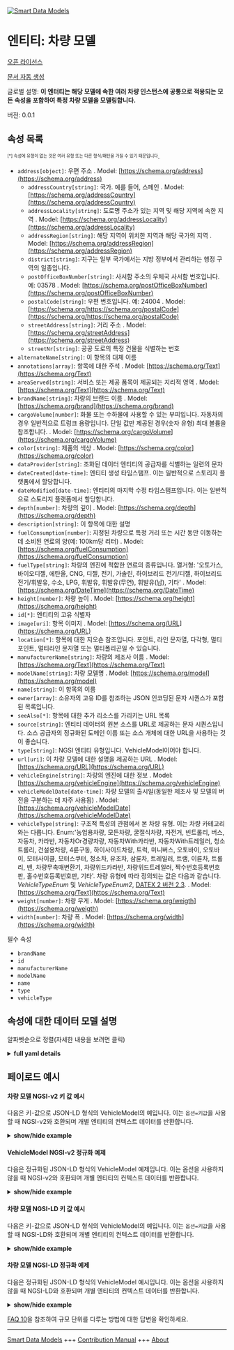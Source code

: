 <!-- 10-Header -->  
[![Smart Data Models](https://smartdatamodels.org/wp-content/uploads/2022/01/SmartDataModels_logo.png "Logo")](https://smartdatamodels.org)  
엔티티: 차량 모델  
==========<!-- /10-Header -->  
<!-- 15-License -->  
[오픈 라이선스](https://github.com/smart-data-models//dataModel.Transportation/blob/master/VehicleModel/LICENSE.md)  
[문서 자동 생성](https://docs.google.com/presentation/d/e/2PACX-1vTs-Ng5dIAwkg91oTTUdt8ua7woBXhPnwavZ0FxgR8BsAI_Ek3C5q97Nd94HS8KhP-r_quD4H0fgyt3/pub?start=false&loop=false&delayms=3000#slide=id.gb715ace035_0_60)  
<!-- /15-License -->  
<!-- 20-Description -->  
글로벌 설명: **이 엔터티는 해당 모델에 속한 여러 차량 인스턴스에 공통으로 적용되는 모든 속성을 포함하여 특정 차량 모델을 모델링합니다.**  
버전: 0.0.1  
<!-- /20-Description -->  
<!-- 30-PropertiesList -->  

## 속성 목록  

<sup><sub>[*] 속성에 유형이 없는 것은 여러 유형 또는 다른 형식/패턴을 가질 수 있기 때문입니다</sub></sup>.  
- `address[object]`: 우편 주소  . Model: [https://schema.org/address](https://schema.org/address)	- `addressCountry[string]`: 국가. 예를 들어, 스페인  . Model: [https://schema.org/addressCountry](https://schema.org/addressCountry)  
	- `addressLocality[string]`: 도로명 주소가 있는 지역 및 해당 지역에 속한 지역  . Model: [https://schema.org/addressLocality](https://schema.org/addressLocality)  
	- `addressRegion[string]`: 해당 지역이 위치한 지역과 해당 국가의 지역  . Model: [https://schema.org/addressRegion](https://schema.org/addressRegion)  
	- `district[string]`: 지구는 일부 국가에서는 지방 정부에서 관리하는 행정 구역의 일종입니다.    
	- `postOfficeBoxNumber[string]`: 사서함 주소의 우체국 사서함 번호입니다. 예: 03578  . Model: [https://schema.org/postOfficeBoxNumber](https://schema.org/postOfficeBoxNumber)  
	- `postalCode[string]`: 우편 번호입니다. 예: 24004  . Model: [https://schema.org/https://schema.org/postalCode](https://schema.org/https://schema.org/postalCode)  
	- `streetAddress[string]`: 거리 주소  . Model: [https://schema.org/streetAddress](https://schema.org/streetAddress)  
	- `streetNr[string]`: 공공 도로의 특정 건물을 식별하는 번호    
- `alternateName[string]`: 이 항목의 대체 이름  - `annotations[array]`: 항목에 대한 주석  . Model: [https://schema.org/Text](https://schema.org/Text)- `areaServed[string]`: 서비스 또는 제공 품목이 제공되는 지리적 영역  . Model: [https://schema.org/Text](https://schema.org/Text)- `brandName[string]`: 차량의 브랜드 이름  . Model: [https://schema.org/brand](https://schema.org/brand)- `cargoVolume[number]`: 화물 또는 수하물에 사용할 수 있는 부피입니다. 자동차의 경우 일반적으로 트렁크 용량입니다. 단일 값만 제공된 경우(숫자 유형) 최대 볼륨을 참조합니다.  . Model: [https://schema.org/cargoVolume](https://schema.org/cargoVolume)- `color[string]`: 제품의 색상  . Model: [https://schema.org/color](https://schema.org/color)- `dataProvider[string]`: 조화된 데이터 엔티티의 공급자를 식별하는 일련의 문자  - `dateCreated[date-time]`: 엔티티 생성 타임스탬프. 이는 일반적으로 스토리지 플랫폼에서 할당합니다.  - `dateModified[date-time]`: 엔티티의 마지막 수정 타임스탬프입니다. 이는 일반적으로 스토리지 플랫폼에서 할당합니다.  - `depth[number]`: 차량의 깊이  . Model: [https://schema.org/depth](https://schema.org/depth)- `description[string]`: 이 항목에 대한 설명  - `fuelConsumption[number]`: 지정된 차량으로 특정 거리 또는 시간 동안 이동하는 데 소비된 연료의 양(예: 100km당 리터)  . Model: [https://schema.org/fuelConsumption](https://schema.org/fuelConsumption)- `fuelType[string]`: 차량의 엔진에 적합한 연료의 종류입니다. 열거형: '오토가스, 바이오디젤, 에탄올, CNG, 디젤, 전기, 가솔린, 하이브리드 전기/디젤, 하이브리드 전기/휘발유, 수소, LPG, 휘발유, 휘발유(무연), 휘발유(납), 기타'  . Model: [https://schema.org/DateTime](https://schema.org/DateTime)- `height[number]`: 차량 높이  . Model: [https://schema.org/height](https://schema.org/height)- `id[*]`: 엔티티의 고유 식별자  - `image[uri]`: 항목 이미지  . Model: [https://schema.org/URL](https://schema.org/URL)- `location[*]`: 항목에 대한 지오숀 참조입니다. 포인트, 라인 문자열, 다각형, 멀티포인트, 멀티라인 문자열 또는 멀티폴리곤일 수 있습니다.  - `manufacturerName[string]`: 차량의 제조사 이름  . Model: [https://schema.org/Text](https://schema.org/Text)- `modelName[string]`: 차량 모델명  . Model: [https://schema.org/model](https://schema.org/model)- `name[string]`: 이 항목의 이름  - `owner[array]`: 소유자의 고유 ID를 참조하는 JSON 인코딩된 문자 시퀀스가 포함된 목록입니다.  - `seeAlso[*]`: 항목에 대한 추가 리소스를 가리키는 URL 목록  - `source[string]`: 엔티티 데이터의 원본 소스를 URL로 제공하는 문자 시퀀스입니다. 소스 공급자의 정규화된 도메인 이름 또는 소스 개체에 대한 URL을 사용하는 것이 좋습니다.  - `type[string]`: NGSI 엔티티 유형입니다. VehicleModel이어야 합니다.  - `url[uri]`: 이 차량 모델에 대한 설명을 제공하는 URL  . Model: [https://schema.org/URL](https://schema.org/URL)- `vehicleEngine[string]`: 차량의 엔진에 대한 정보  . Model: [https://schema.org/vehicleEngine](https://schema.org/vehicleEngine)- `vehicleModelDate[date-time]`: 차량 모델의 출시일(동일한 제조사 및 모델의 버전을 구분하는 데 자주 사용됨)  . Model: [https://schema.org/vehicleModelDate](https://schema.org/vehicleModelDate)- `vehicleType[string]`: 구조적 특성의 관점에서 본 차량 유형. 이는 차량 카테고리와는 다릅니다. Enum:'농업용차량, 모든차량, 굴절식차량, 자전거, 빈트롤리, 버스, 자동차, 카라반, 자동차Or경량차량, 자동차With카라반, 자동차With트레일러, 청소트롤리, 건설용차량, 4륜구동, 하이사이드차량, 트럭, 미니버스, 오토바이, 오토바이, 모터사이클, 모터스쿠터, 청소차, 유조차, 삼륜차, 트레일러, 트램, 이륜차, 트롤리, 밴, 차량무촉매변환기, 차량위드카라반, 차량위드트레일러, 짝수번호등록번호판, 홀수번호등록번호판, 기타'. 차량 유형에 따라 정의되는 값은 다음과 같습니다. _VehicleTypeEnum_ 및 _VehicleTypeEnum2_, [DATEX 2 버전 2.3](http://d2docs.ndwcloud.nu/_static/umlmodel/v2.3/index.htm).  . Model: [https://schema.org/Text](https://schema.org/Text)- `weight[number]`: 차량 무게  . Model: [https://schema.org/weigth](https://schema.org/weigth)- `width[number]`: 차량 폭  . Model: [https://schema.org/width](https://schema.org/width)<!-- /30-PropertiesList -->  
<!-- 35-RequiredProperties -->  
필수 속성  
- `brandName`  - `id`  - `manufacturerName`  - `modelName`  - `name`  - `type`  - `vehicleType`  <!-- /35-RequiredProperties -->  
<!-- 40-RequiredProperties -->  
<!-- /40-RequiredProperties -->  
<!-- 50-DataModelHeader -->  
## 속성에 대한 데이터 모델 설명  
알파벳순으로 정렬(자세한 내용을 보려면 클릭)  
<!-- /50-DataModelHeader -->  
<!-- 60-ModelYaml -->  
<details><summary><strong>full yaml details</strong></summary>    
```yaml  
VehicleModel:    
  description: 'This entity models a particular vehicle model, including all properties which are common to multiple vehicle instances belonging to such model.'    
  properties:    
    address:    
      description: The mailing address    
      properties:    
        addressCountry:    
          description: 'The country. For example, Spain'    
          type: string    
          x-ngsi:    
            model: https://schema.org/addressCountry    
            type: Property    
        addressLocality:    
          description: 'The locality in which the street address is, and which is in the region'    
          type: string    
          x-ngsi:    
            model: https://schema.org/addressLocality    
            type: Property    
        addressRegion:    
          description: 'The region in which the locality is, and which is in the country'    
          type: string    
          x-ngsi:    
            model: https://schema.org/addressRegion    
            type: Property    
        district:    
          description: 'A district is a type of administrative division that, in some countries, is managed by the local government'    
          type: string    
          x-ngsi:    
            type: Property    
        postOfficeBoxNumber:    
          description: 'The post office box number for PO box addresses. For example, 03578'    
          type: string    
          x-ngsi:    
            model: https://schema.org/postOfficeBoxNumber    
            type: Property    
        postalCode:    
          description: 'The postal code. For example, 24004'    
          type: string    
          x-ngsi:    
            model: https://schema.org/https://schema.org/postalCode    
            type: Property    
        streetAddress:    
          description: The street address    
          type: string    
          x-ngsi:    
            model: https://schema.org/streetAddress    
            type: Property    
        streetNr:    
          description: Number identifying a specific property on a public street    
          type: string    
          x-ngsi:    
            type: Property    
      type: object    
      x-ngsi:    
        model: https://schema.org/address    
        type: Property    
    alternateName:    
      description: An alternative name for this item    
      type: string    
      x-ngsi:    
        type: Property    
    annotations:    
      description: Annotations about the item    
      items:    
        type: string    
      type: array    
      x-ngsi:    
        model: https://schema.org/Text    
        type: Property    
    areaServed:    
      description: The geographic area where a service or offered item is provided    
      type: string    
      x-ngsi:    
        model: https://schema.org/Text    
        type: Property    
    brandName:    
      description: Vehicle's brand name    
      type: string    
      x-ngsi:    
        model: https://schema.org/brand    
        type: Property    
    cargoVolume:    
      description: 'The available volume for cargo or luggage. For automobiles, this is usually the trunk volume. If only a single value is provided (type Number) it will refer to the maximum volume'    
      minimum: 0    
      type: number    
      x-ngsi:    
        model: https://schema.org/cargoVolume    
        type: Property    
        units: Liters    
    color:    
      description: The color of the product    
      type: string    
      x-ngsi:    
        model: https://schema.org/color    
        type: Property    
    dataProvider:    
      description: A sequence of characters identifying the provider of the harmonised data entity    
      type: string    
      x-ngsi:    
        type: Property    
    dateCreated:    
      description: Entity creation timestamp. This will usually be allocated by the storage platform    
      format: date-time    
      type: string    
      x-ngsi:    
        type: Property    
    dateModified:    
      description: Timestamp of the last modification of the entity. This will usually be allocated by the storage platform    
      format: date-time    
      type: string    
      x-ngsi:    
        type: Property    
    depth:    
      description: Vehicle's depth    
      minimum: 0    
      type: number    
      x-ngsi:    
        model: https://schema.org/depth    
        type: Property    
    description:    
      description: A description of this item    
      type: string    
      x-ngsi:    
        type: Property    
    fuelConsumption:    
      description: The amount of fuel consumed for traveling a particular distance or temporal duration with the given vehicle (e.g. liters per 100 km)    
      minimum: 0    
      type: number    
      x-ngsi:    
        model: https://schema.org/fuelConsumption    
        type: Property    
        units: liters per 100 kilometer    
    fuelType:    
      description: 'The type of fuel suitable for the engine or engines of the vehicle. Enum:''autogas, biodiesel, ethanol, cng, diesel, electric, gasoline, hybrid electric/diesel, hybrid electric/petrol, hydrogen, lpg, petrol, petrol(unleaded), petrol(leaded), other'''    
      enum:    
        - autogas    
        - biodiesel    
        - cng    
        - diesel    
        - electric    
        - ethanol    
        - gasoline    
        - hybrid_electric_diesel    
        - hybrid_electric_petrol    
        - hydrogen    
        - lpg    
        - petrol    
        - petrol(unleaded)    
        - petrol(leaded)    
        - other    
      type: string    
      x-ngsi:    
        model: https://schema.org/DateTime    
        type: Property    
    height:    
      description: Vehicle's height    
      minimum: 0    
      type: number    
      x-ngsi:    
        model: https://schema.org/height    
        type: Property    
    id:    
      anyOf:    
        - description: Identifier format of any NGSI entity    
          maxLength: 256    
          minLength: 1    
          pattern: ^[\w\-\.\{\}\$\+\*\[\]`|~^@!,:\\]+$    
          type: string    
          x-ngsi:    
            type: Property    
        - description: Identifier format of any NGSI entity    
          format: uri    
          type: string    
          x-ngsi:    
            type: Property    
      description: Unique identifier of the entity    
      x-ngsi:    
        type: Property    
    image:    
      description: An image of the item    
      format: uri    
      type: string    
      x-ngsi:    
        model: https://schema.org/URL    
        type: Property    
    location:    
      description: 'Geojson reference to the item. It can be Point, LineString, Polygon, MultiPoint, MultiLineString or MultiPolygon'    
      oneOf:    
        - description: Geojson reference to the item. Point    
          properties:    
            bbox:    
              items:    
                type: number    
              minItems: 4    
              type: array    
            coordinates:    
              items:    
                type: number    
              minItems: 2    
              type: array    
            type:    
              enum:    
                - Point    
              type: string    
          required:    
            - type    
            - coordinates    
          title: GeoJSON Point    
          type: object    
          x-ngsi:    
            type: GeoProperty    
        - description: Geojson reference to the item. LineString    
          properties:    
            bbox:    
              items:    
                type: number    
              minItems: 4    
              type: array    
            coordinates:    
              items:    
                items:    
                  type: number    
                minItems: 2    
                type: array    
              minItems: 2    
              type: array    
            type:    
              enum:    
                - LineString    
              type: string    
          required:    
            - type    
            - coordinates    
          title: GeoJSON LineString    
          type: object    
          x-ngsi:    
            type: GeoProperty    
        - description: Geojson reference to the item. Polygon    
          properties:    
            bbox:    
              items:    
                type: number    
              minItems: 4    
              type: array    
            coordinates:    
              items:    
                items:    
                  items:    
                    type: number    
                  minItems: 2    
                  type: array    
                minItems: 4    
                type: array    
              type: array    
            type:    
              enum:    
                - Polygon    
              type: string    
          required:    
            - type    
            - coordinates    
          title: GeoJSON Polygon    
          type: object    
          x-ngsi:    
            type: GeoProperty    
        - description: Geojson reference to the item. MultiPoint    
          properties:    
            bbox:    
              items:    
                type: number    
              minItems: 4    
              type: array    
            coordinates:    
              items:    
                items:    
                  type: number    
                minItems: 2    
                type: array    
              type: array    
            type:    
              enum:    
                - MultiPoint    
              type: string    
          required:    
            - type    
            - coordinates    
          title: GeoJSON MultiPoint    
          type: object    
          x-ngsi:    
            type: GeoProperty    
        - description: Geojson reference to the item. MultiLineString    
          properties:    
            bbox:    
              items:    
                type: number    
              minItems: 4    
              type: array    
            coordinates:    
              items:    
                items:    
                  items:    
                    type: number    
                  minItems: 2    
                  type: array    
                minItems: 2    
                type: array    
              type: array    
            type:    
              enum:    
                - MultiLineString    
              type: string    
          required:    
            - type    
            - coordinates    
          title: GeoJSON MultiLineString    
          type: object    
          x-ngsi:    
            type: GeoProperty    
        - description: Geojson reference to the item. MultiLineString    
          properties:    
            bbox:    
              items:    
                type: number    
              minItems: 4    
              type: array    
            coordinates:    
              items:    
                items:    
                  items:    
                    items:    
                      type: number    
                    minItems: 2    
                    type: array    
                  minItems: 4    
                  type: array    
                type: array    
              type: array    
            type:    
              enum:    
                - MultiPolygon    
              type: string    
          required:    
            - type    
            - coordinates    
          title: GeoJSON MultiPolygon    
          type: object    
          x-ngsi:    
            type: GeoProperty    
      x-ngsi:    
        type: GeoProperty    
    manufacturerName:    
      description: Vehicle's manufacturer name    
      type: string    
      x-ngsi:    
        model: https://schema.org/Text    
        type: Property    
    modelName:    
      description: Vehicle's model name    
      type: string    
      x-ngsi:    
        model: https://schema.org/model    
        type: Property    
    name:    
      description: The name of this item    
      type: string    
      x-ngsi:    
        type: Property    
    owner:    
      description: A List containing a JSON encoded sequence of characters referencing the unique Ids of the owner(s)    
      items:    
        anyOf:    
          - description: Identifier format of any NGSI entity    
            maxLength: 256    
            minLength: 1    
            pattern: ^[\w\-\.\{\}\$\+\*\[\]`|~^@!,:\\]+$    
            type: string    
            x-ngsi:    
              type: Property    
          - description: Identifier format of any NGSI entity    
            format: uri    
            type: string    
            x-ngsi:    
              type: Property    
        description: Unique identifier of the entity    
        x-ngsi:    
          type: Property    
      type: array    
      x-ngsi:    
        type: Property    
    seeAlso:    
      description: list of uri pointing to additional resources about the item    
      oneOf:    
        - items:    
            format: uri    
            type: string    
          minItems: 1    
          type: array    
        - format: uri    
          type: string    
      x-ngsi:    
        type: Property    
    source:    
      description: 'A sequence of characters giving the original source of the entity data as a URL. Recommended to be the fully qualified domain name of the source provider, or the URL to the source object'    
      type: string    
      x-ngsi:    
        type: Property    
    type:    
      description: NGSI Entity type. It has to be VehicleModel    
      enum:    
        - VehicleModel    
      type: string    
      x-ngsi:    
        type: Property    
    url:    
      description: URL which provides a description of this vehicle model    
      format: uri    
      type: string    
      x-ngsi:    
        model: https://schema.org/URL    
        type: Property    
    vehicleEngine:    
      description: Information about the engine or engines of the vehicle    
      type: string    
      x-ngsi:    
        model: https://schema.org/vehicleEngine    
        type: Property    
    vehicleModelDate:    
      description: The release date of a vehicle model (often used to differentiate versions of the same make and model)    
      format: date-time    
      type: string    
      x-ngsi:    
        model: https://schema.org/vehicleModelDate    
        type: Property    
    vehicleType:    
      description: 'Type of vehicle from the point of view of its structural characteristics. This is different than the vehicle category . Enum:''agriculturalVehicle, anyVehicle, articulatedVehicle, bicycle, binTrolley, bus, car, caravan, carOrLightVehicle, carWithCaravan, carWithTrailer, cleaningTrolley, constructionOrMaintenanceVehicle, fourWheelDrive, highSidedVehicle, lorry, minibus, moped, motorcycle, motorcycleWithSideCar, motorscooter, sweepingMachine, tanker, threeWheeledVehicle, trailer, tram, twoWheeledVehicle, trolley, van, vehicleWithoutCatalyticConverter, vehicleWithCaravan, vehicleWithTrailer, withEvenNumberedRegistrationPlates, withOddNumberedRegistrationPlates, other''. The following values defined by _VehicleTypeEnum_ and _VehicleTypeEnum2_, [DATEX 2 version 2.3](http://d2docs.ndwcloud.nu/_static/umlmodel/v2.3/index.htm)'    
      enum:    
        - agriculturalVehicle    
        - bicycle    
        - binTrolley    
        - bus    
        - car    
        - caravan    
        - carWithCaravan    
        - carWithTrailer    
        - cleaningTrolley    
        - constructionOrMaintenanceVehicle    
        - lorry    
        - minibus    
        - moped    
        - motorcycle    
        - motorcycleWithSideCar    
        - motorscooter    
        - sweepingMachine    
        - tanker    
        - trailer    
        - tram    
        - van    
        - trolley    
      type: string    
      x-ngsi:    
        model: https://schema.org/Text    
        type: Property    
    weight:    
      description: Vehicle's weigth    
      minimum: 0    
      type: number    
      x-ngsi:    
        model: https://schema.org/weigth    
        type: Property    
    width:    
      description: Vehicle's width    
      minimum: 0    
      type: number    
      x-ngsi:    
        model: https://schema.org/width    
        type: Property    
  required:    
    - id    
    - name    
    - type    
    - vehicleType    
    - brandName    
    - modelName    
    - manufacturerName    
  type: object    
  x-derived-from: ""    
  x-disclaimer: 'Redistribution and use in source and binary forms, with or without modification, are permitted  provided that the license conditions are met. Copyleft (c) 2022 Contributors to Smart Data Models Program'    
  x-license-url: https://github.com/smart-data-models/dataModel.Transportation/blob/master/VehicleModel/LICENSE.md    
  x-model-schema: https://smart-data-models.github.io/dataModel.Transportation/VehicleModel/schema.json    
  x-model-tags: ""    
  x-version: 0.0.1    
```  
</details>    
<!-- /60-ModelYaml -->  
<!-- 70-MiddleNotes -->  
<!-- /70-MiddleNotes -->  
<!-- 80-Examples -->  
## 페이로드 예시  
#### 차량 모델 NGSI-v2 키 값 예시  
다음은 키-값으로 JSON-LD 형식의 VehicleModel의 예입니다. 이는 `옵션=키값`을 사용할 때 NGSI-v2와 호환되며 개별 엔티티의 컨텍스트 데이터를 반환합니다.  
<details><summary><strong>show/hide example</strong></summary>    
```json  
{  
      "id": "vehiclemodel:econic",  
      "type": "VehicleModel",  
      "name": "MBenz-Econic2014",  
      "brandName": "Mercedes Benz",  
      "modelName": "Econic",  
      "manufacturerName": "Daimler",  
      "vehicleType": "lorry",  
      "cargoVolume": 1000,  
      "fuelType": "diesel"  
}  
```  
</details>  
#### VehicleModel NGSI-v2 정규화 예제  
다음은 정규화된 JSON-LD 형식의 VehicleModel 예제입니다. 이는 옵션을 사용하지 않을 때 NGSI-v2와 호환되며 개별 엔티티의 컨텍스트 데이터를 반환합니다.  
<details><summary><strong>show/hide example</strong></summary>    
```json  
{  
    "id": "vehiclemodel:econic",  
    "type": "VehicleModel",  
    "name": {  
        "value": "MBenz-Econic2014"  
    },  
    "cargoVolume": {  
        "value": 1000  
    },   
    "modelName": {  
        "value": "Econic"  
    },   
    "brandName": {  
        "value": "Mercedes Benz"  
    },  
    "manufacturerName": {  
        "value": "Daimler"  
    },   
    "fuelType": {  
        "value": "diesel"  
    },   
    "vehicleType": {  
        "value": "lorry"  
    }  
}  
```  
</details>  
#### 차량 모델 NGSI-LD 키 값 예시  
다음은 키-값으로 JSON-LD 형식의 VehicleModel의 예입니다. 이는 `옵션=키값`을 사용할 때 NGSI-LD와 호환되며 개별 엔티티의 컨텍스트 데이터를 반환합니다.  
<details><summary><strong>show/hide example</strong></summary>    
```json  
{  
    "id": "urn:ngsi-ld:VehicleModel:vehiclemodel:econic",  
    "type": "VehicleModel",  
    "brandName": {  
        "type": "Property",  
        "value": "Mercedes Benz"  
    },  
    "cargoVolume": {  
        "type": "Property",  
        "value": 1000  
    },  
    "fuelType": {  
        "type": "Property",  
        "value": "diesel"  
    },  
    "manufacturerName": {  
        "type": "Property",  
        "value": "Daimler"  
    },  
    "modelName": {  
        "type": "Property",  
        "value": "Econic"  
    },  
    "name": {  
        "type": "Property",  
        "value": "MBenz-Econic2014"  
    },  
    "vehicleType": {  
        "type": "Property",  
        "value": "lorry"  
    },  
    "@context": [  
        "https://uri.etsi.org/ngsi-ld/v1/ngsi-ld-core-context.jsonld",  
        "https://raw.githubusercontent.com/smart-data-models/dataModel.Transportation/master/context.jsonld"  
    ]  
}  
```  
</details>  
#### 차량 모델 NGSI-LD 정규화 예제  
다음은 정규화된 JSON-LD 형식의 VehicleModel 예시입니다. 이는 옵션을 사용하지 않을 때 NGSI-LD와 호환되며 개별 엔티티의 컨텍스트 데이터를 반환합니다.  
<details><summary><strong>show/hide example</strong></summary>    
```json  
{  
    "id": "urn:ngsi-ld:VehicleModel:vehiclemodel:econic",  
    "type": "VehicleModel",  
    "brandName": "Mercedes Benz",  
    "cargoVolume": 1000,  
    "fuelType": "diesel",  
    "manufacturerName": "Daimler",  
    "modelName": "Econic",  
    "name": "MBenz-Econic2014",  
    "vehicleType": "lorry",  
    "@context": [  
        "https://uri.etsi.org/ngsi-ld/v1/ngsi-ld-core-context.jsonld",  
        "https://raw.githubusercontent.com/smart-data-models/dataModel.Transportation/master/context.jsonld"  
    ]  
}  
```  
</details><!-- /80-Examples -->  
<!-- 90-FooterNotes -->  
<!-- /90-FooterNotes -->  
<!-- 95-Units -->  
[FAQ 10](https://smartdatamodels.org/index.php/faqs/)을 참조하여 규모 단위를 다루는 방법에 대한 답변을 확인하세요.  
<!-- /95-Units -->  
<!-- 97-LastFooter -->  
---  
[Smart Data Models](https://smartdatamodels.org) +++ [Contribution Manual](https://bit.ly/contribution_manual) +++ [About](https://bit.ly/Introduction_SDM)<!-- /97-LastFooter -->  
